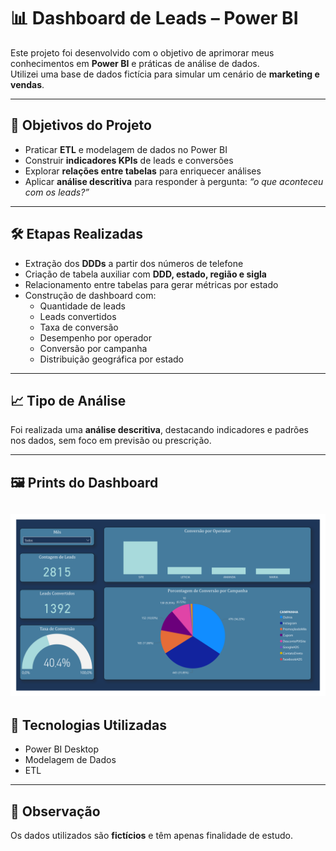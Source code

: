 # 📊 Dashboard de Leads – Power BI

Este projeto foi desenvolvido com o objetivo de aprimorar meus conhecimentos em **Power BI** e práticas de análise de dados.  
Utilizei uma base de dados fictícia para simular um cenário de **marketing e vendas**.

---

## 🎯 Objetivos do Projeto
- Praticar **ETL** e modelagem de dados no Power BI  
- Construir **indicadores KPIs** de leads e conversões  
- Explorar **relações entre tabelas** para enriquecer análises  
- Aplicar **análise descritiva** para responder à pergunta: *“o que aconteceu com os leads?”*

---

## 🛠️ Etapas Realizadas
- Extração dos **DDDs** a partir dos números de telefone  
- Criação de tabela auxiliar com **DDD, estado, região e sigla**  
- Relacionamento entre tabelas para gerar métricas por estado  
- Construção de dashboard com:
  - Quantidade de leads
  - Leads convertidos
  - Taxa de conversão
  - Desempenho por operador
  - Conversão por campanha
  - Distribuição geográfica por estado

---

## 📈 Tipo de Análise
Foi realizada uma **análise descritiva**, destacando indicadores e padrões nos dados, sem foco em previsão ou prescrição.

---

## 🖼️ Prints do Dashboard
![Dashboard de Leads](0001.png)
---

## 🚀 Tecnologias Utilizadas
- Power BI Desktop  
- Modelagem de Dados  
- ETL  

---

## 📌 Observação
Os dados utilizados são **fictícios** e têm apenas finalidade de estudo.
